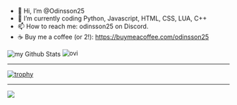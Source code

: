 - 👋 Hi, I’m @Odinsson25
- 🌱 I’m currently coding Python, Javascript, HTML, CSS, LUA, C++ 
- 📫 How to reach me: odinsson25 on Discord.
- ☕ Buy me a coffee (or 2!): https://buymeacoffee.com/odinsson25

<img align="center" src="https://github-readme-stats.vercel.app/api?username=odinsson25&include_all_commits=true&count_private=true&show_icons=true&line_height=20&title_color=2B5BBD&icon_color=1124BB&text_color=A1A1A1&bg_color=0,000000,130F40" alt="my Github Stats"/>
<img src="https://github-readme-stats.vercel.app/api/top-langs?username=odinsson25&show_icons=true&locale=en&layout=compact&theme=chartreuse-dark" alt="ovi" />

---

[![trophy](https://github-profile-trophy.vercel.app/?username=odinsson25&theme=discord)](https://github.com/ryo-ma/github-profile-trophy)

---
[![](https://visitcount.itsvg.in/api?id=Odinsson25&label=Profile%20Views&color=0&icon=0&pretty=true)](https://visitcount.itsvg.in)
